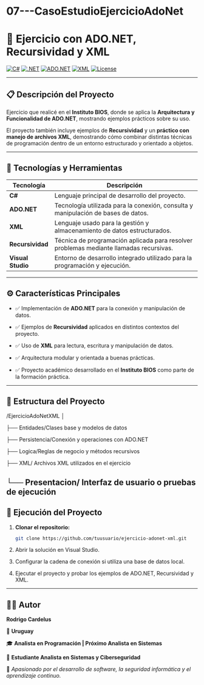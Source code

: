 # 07---CasoEstudioEjercicioAdoNet
# 🧩 Ejercicio con ADO.NET, Recursividad y XML  

[![C#](https://img.shields.io/badge/C%23-239120?style=for-the-badge&logo=c-sharp&logoColor=white)](https://learn.microsoft.com/dotnet/csharp/)
[![.NET](https://img.shields.io/badge/.NET-512BD4?style=for-the-badge&logo=dotnet&logoColor=white)](https://dotnet.microsoft.com/)
[![ADO.NET](https://img.shields.io/badge/ADO.NET-0078D7?style=for-the-badge&logo=microsoftsqlserver&logoColor=white)](https://learn.microsoft.com/en-us/dotnet/framework/data/adonet/)
[![XML](https://img.shields.io/badge/XML-8B0000?style=for-the-badge&logo=xml&logoColor=white)](https://www.w3.org/XML/)
[![License](https://img.shields.io/badge/license-MIT-green?style=for-the-badge)](LICENSE)

---

## 📋 Descripción del Proyecto  

Ejercicio que realicé en el **Instituto BIOS**, donde se aplica la **Arquitectura y Funcionalidad de ADO.NET**, mostrando ejemplos prácticos sobre su uso.  

El proyecto también incluye ejemplos de **Recursividad** y un **práctico con manejo de archivos XML**, demostrando cómo combinar distintas técnicas de programación dentro de un entorno estructurado y orientado a objetos.  

---

## 🧠 Tecnologías y Herramientas  

| Tecnología | Descripción |
|-------------|-------------|
| **C#** | Lenguaje principal de desarrollo del proyecto. |
| **ADO.NET** | Tecnología utilizada para la conexión, consulta y manipulación de bases de datos. |
| **XML** | Lenguaje usado para la gestión y almacenamiento de datos estructurados. |
| **Recursividad** | Técnica de programación aplicada para resolver problemas mediante llamadas recursivas. |
| **Visual Studio** | Entorno de desarrollo integrado utilizado para la programación y ejecución. |

---

## ⚙️ Características Principales  

- ✅ Implementación de **ADO.NET** para la conexión y manipulación de datos.  

- ✅ Ejemplos de **Recursividad** aplicados en distintos contextos del proyecto.  

- ✅ Uso de **XML** para lectura, escritura y manipulación de datos.  

- ✅ Arquitectura modular y orientada a buenas prácticas.  

- ✅ Proyecto académico desarrollado en el **Instituto BIOS** como parte de la formación práctica.  

---
## 🧩 Estructura del Proyecto  

/EjercicioAdoNetXML
│

├── Entidades/Clases base y modelos de datos

├── Persistencia/Conexión y operaciones con ADO.NET

├── Logica/Reglas de negocio y métodos recursivos

├── XML/ Archivos XML utilizados en el ejercicio

└── Presentacion/ Interfaz de usuario o pruebas de ejecución
---

## 🚀 Ejecución del Proyecto  

1. **Clonar el repositorio:**  
   ```bash
   git clone https://github.com/tuusuario/ejercicio-adonet-xml.git

2. Abrir la solución en Visual Studio.

3. Configurar la cadena de conexión si utiliza una base de datos local.

4. Ejecutar el proyecto y probar los ejemplos de ADO.NET, Recursividad y XML.



---

## 👨‍💻 Autor  

**Rodrigo Cardelus**  

📍 **Uruguay**  

🎓 **Analista en Programación | Próximo Analista en Sistemas**  

🧠 **Estudiante Analista en Sistemas y Ciberseguridad**  

💬 *Apasionado por el desarrollo de software, la seguridad informática y el aprendizaje continuo.*  


